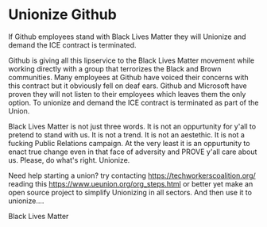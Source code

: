 # Unionize Github
If Github employees stand with Black Lives Matter they will Unionize and demand the ICE contract is terminated.

Github is giving all this lipservice to the Black Lives Matter movement while working directly with a group that terrorizes the Black and Brown communities. Many employees at Github have voiced their concerns with this contract but it obviously fell on deaf ears. Github and Microsoft have proven they will not listen to their employees which leaves them the only option. To unionize and demand the ICE contract is terminated as part of the Union.

Black Lives Matter is not just three words. It is not an oppurtunity for y'all to pretend to stand with us. It is not a trend. It is not an aestethic. It is not a fucking Public Relations campaign. At the very least it is an oppurtunity to enact true change even in that face of adversity and PROVE y'all care about us. Please, do what's right. Unionize.

Need help starting a union? try contacting https://techworkerscoalition.org/ reading this https://www.ueunion.org/org_steps.html or better yet make an open source project to simplify Unionizing in all sectors. And then use it to unionize....

Black Lives Matter
